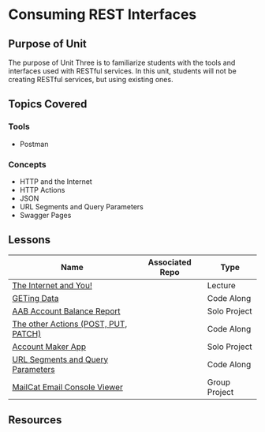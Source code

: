 # Consuming REST Interfaces

## Purpose of Unit

The purpose of Unit Three is to familiarize students with the tools and interfaces used with RESTful services. In this unit, students will not be creating RESTful services, but using existing ones.

## Topics Covered

### Tools

- Postman

### Concepts

- HTTP and the Internet
- HTTP Actions
- JSON
- URL Segments and Query Parameters
- Swagger Pages

## Lessons

| Name                                                  | Associated Repo | Type          |
|-------------------------------------------------------|-----------------|---------------|
| [The Internet and You!](<!-- TODO -->)                | <!-- TODO -->   | Lecture       |
| [GETing Data](<!-- TODO -->)                          | <!-- TODO -->   | Code Along    |
| [AAB Account Balance Report](<!-- TODO -->)           | <!-- TODO -->   | Solo Project  |
| [The other Actions (POST, PUT, PATCH)](<!-- TODO -->) | <!-- TODO -->   | Code Along    |
| [Account Maker App](<!-- TODO -->)                    |                 | Solo Project  |
| [URL Segments and Query Parameters](<!-- TODO -->)    |                 | Code Along    |
| [MailCat Email Console Viewer](<!-- TODO -->)         |                 | Group Project |

## Resources
